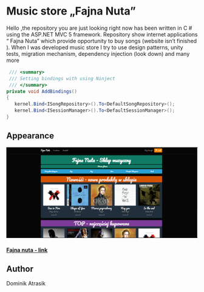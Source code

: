 # Music  store  „Fajna Nuta”
Hello ,the repository you are just looking right now  has been written in C # using the ASP.NET MVC 5  framework. Repository show  internet applications “ Fajna Nuta” which provide opportunity to buy songs (website isn’t finished ). When I was developed  music store I try to use design patterns, unity tests, migration mechanism, dependency injection (look down)  and many more


```c#
 /// <summary>
 /// Setting bindings with using Ninject
 /// </summary>
private void AddBindings()
{
   kernel.Bind<ISongRepository>().To<DefaultSongRepository>();
   kernel.Bind<ISessionManager>().To<DefaultSessionManager>();
}
```
## Appearance
![alt text](https://github.com/NoEducation/Sklep-Muzyczny-1.0-/blob/master/SklepMuzyczny/SklepMuzyczny/Content/img/mainIndexExample.png)
#### [Fajna nuta - link]()

## Author

Dominik Atrasik

